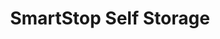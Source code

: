 ---
title: "SmartStop Self Storage"
url: /phoenix/smartstop-self-storage-east-baseline-road-2/
shop: Mieten
---